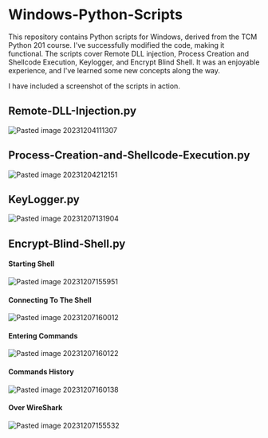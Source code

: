 # Windows-Python-Scripts

This repository contains Python scripts for Windows, derived from the TCM Python 201 course. I've successfully modified the code, making it functional. The scripts cover Remote DLL injection, Process Creation and Shellcode Execution, Keylogger, and Encrypt Blind Shell. It was an enjoyable experience, and I've learned some new concepts along the way.

I have included a screenshot of the scripts in action.

## Remote-DLL-Injection.py
![Pasted image 20231204111307](https://github.com/cyberAngel9/Windows-Python-Scripts/assets/82012925/2d906bd6-c7e7-4fe9-a41f-936c28672a2c)

## Process-Creation-and-Shellcode-Execution.py
![Pasted image 20231204212151](https://github.com/cyberAngel9/Windows-Python-Scripts/assets/82012925/541649b9-906d-4aa3-a116-bb206164735c)

## KeyLogger.py
![Pasted image 20231207131904](https://github.com/cyberAngel9/Windows-Python-Scripts/assets/82012925/5f2a9657-4985-412f-b5b1-981c1cf51b56)

## Encrypt-Blind-Shell.py
#### Starting Shell
![Pasted image 20231207155951](https://github.com/cyberAngel9/Windows-Python-Scripts/assets/82012925/4787cb06-9f84-4548-a77f-ab97c89c891d)

#### Connecting To The Shell
![Pasted image 20231207160012](https://github.com/cyberAngel9/Windows-Python-Scripts/assets/82012925/f1b1c597-cfb5-4d13-8b31-3381968650aa)

#### Entering Commands
![Pasted image 20231207160122](https://github.com/cyberAngel9/Windows-Python-Scripts/assets/82012925/18e7dea8-e60b-44f3-bef9-6a9184a140a2)

#### Commands History
![Pasted image 20231207160138](https://github.com/cyberAngel9/Windows-Python-Scripts/assets/82012925/ac9fee25-5b21-4a5c-a2ad-a54e79c22c26)

#### Over WireShark 
![Pasted image 20231207155532](https://github.com/cyberAngel9/Windows-Python-Scripts/assets/82012925/8d46a178-7ca0-4ad8-974f-57f40e3fda06)

